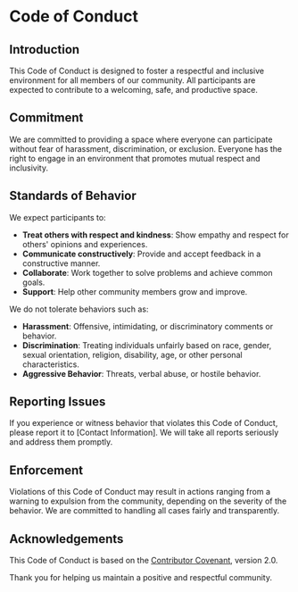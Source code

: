 # Code of Conduct

## Introduction

This Code of Conduct is designed to foster a respectful and inclusive environment for all members of our community. All participants are expected to contribute to a welcoming, safe, and productive space.

## Commitment

We are committed to providing a space where everyone can participate without fear of harassment, discrimination, or exclusion. Everyone has the right to engage in an environment that promotes mutual respect and inclusivity.

## Standards of Behavior

We expect participants to:

- **Treat others with respect and kindness**: Show empathy and respect for others' opinions and experiences.
- **Communicate constructively**: Provide and accept feedback in a constructive manner.
- **Collaborate**: Work together to solve problems and achieve common goals.
- **Support**: Help other community members grow and improve.

We do not tolerate behaviors such as:

- **Harassment**: Offensive, intimidating, or discriminatory comments or behavior.
- **Discrimination**: Treating individuals unfairly based on race, gender, sexual orientation, religion, disability, age, or other personal characteristics.
- **Aggressive Behavior**: Threats, verbal abuse, or hostile behavior.

## Reporting Issues

If you experience or witness behavior that violates this Code of Conduct, please report it to [Contact Information]. We will take all reports seriously and address them promptly.

## Enforcement

Violations of this Code of Conduct may result in actions ranging from a warning to expulsion from the community, depending on the severity of the behavior. We are committed to handling all cases fairly and transparently.

## Acknowledgements

This Code of Conduct is based on the [Contributor Covenant](https://www.contributor-covenant.org/), version 2.0.

Thank you for helping us maintain a positive and respectful community.

